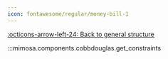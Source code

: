 ```yaml
---
icon: fontawesome/regular/money-bill-1
---
```


[:octicons-arrow-left-24: Back to general structure](index.md)

:::mimosa.components.cobbdouglas.get_constraints
